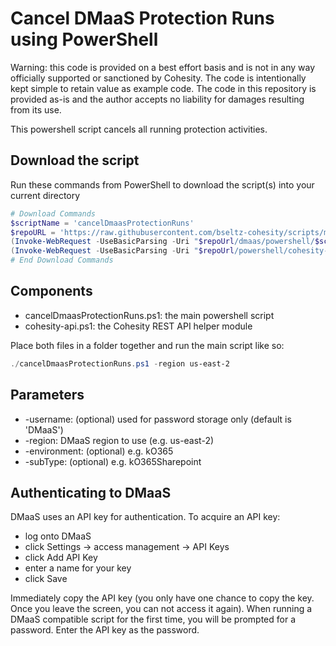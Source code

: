# Cancel DMaaS Protection Runs using PowerShell

Warning: this code is provided on a best effort basis and is not in any way officially supported or sanctioned by Cohesity. The code is intentionally kept simple to retain value as example code. The code in this repository is provided as-is and the author accepts no liability for damages resulting from its use.

This powershell script cancels all running protection activities.

## Download the script

Run these commands from PowerShell to download the script(s) into your current directory

```powershell
# Download Commands
$scriptName = 'cancelDmaasProtectionRuns'
$repoURL = 'https://raw.githubusercontent.com/bseltz-cohesity/scripts/master'
(Invoke-WebRequest -UseBasicParsing -Uri "$repoUrl/dmaas/powershell/$scriptName/$scriptName.ps1").content | Out-File "$scriptName.ps1"; (Get-Content "$scriptName.ps1") | Set-Content "$scriptName.ps1"
(Invoke-WebRequest -UseBasicParsing -Uri "$repoUrl/powershell/cohesity-api/cohesity-api.ps1").content | Out-File cohesity-api.ps1; (Get-Content cohesity-api.ps1) | Set-Content cohesity-api.ps1
# End Download Commands
```

## Components

* cancelDmaasProtectionRuns.ps1: the main powershell script
* cohesity-api.ps1: the Cohesity REST API helper module

Place both files in a folder together and run the main script like so:

```powershell
./cancelDmaasProtectionRuns.ps1 -region us-east-2
```

## Parameters

* -username: (optional) used for password storage only (default is 'DMaaS')
* -region: DMaaS region to use (e.g. us-east-2)
* -environment: (optional) e.g. kO365
* -subType: (optional) e.g. kO365Sharepoint

## Authenticating to DMaaS

DMaaS uses an API key for authentication. To acquire an API key:

* log onto DMaaS
* click Settings -> access management -> API Keys
* click Add API Key
* enter a name for your key
* click Save

Immediately copy the API key (you only have one chance to copy the key. Once you leave the screen, you can not access it again). When running a DMaaS compatible script for the first time, you will be prompted for a password. Enter the API key as the password.
